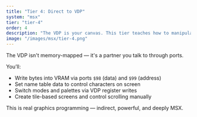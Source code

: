 ```yaml
---
title: "Tier 4: Direct to VDP"
system: "msx"
tier: "tier-4"
order: 4
description: "The VDP is your canvas. This tier teaches how to manipulate name tables, tiles, and colour memory directly for better performance and control."
image: "/images/msx/tier-4.png"
---
```


The VDP isn't memory-mapped — it's a partner you talk to through ports.

You’ll:
- Write bytes into VRAM via ports `$98` (data) and `$99` (address)
- Set name table data to control characters on screen
- Switch modes and palettes via VDP register writes
- Create tile-based screens and control scrolling manually

This is real graphics programming — indirect, powerful, and deeply MSX.
